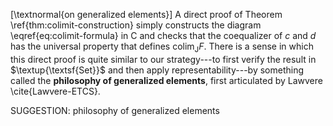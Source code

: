 [\textnormal{on generalized elements}]
A direct proof of Theorem \ref{thm:colimit-construction} simply constructs the diagram \eqref{eq:colimit-formula} in $\mathsf{C}$ and checks that the coequalizer of $c$ and $d$ has the universal property that defines $\mathrm{colim}_\mathsf{J} F$. There is a sense in which this direct proof is quite similar to our strategy---to first verify the result in $\textup{\textsf{Set}}$ and then apply representability---by something  called the **philosophy of generalized elements**, first articulated by Lawvere \cite{Lawvere-ETCS}.

SUGGESTION: philosophy of generalized elements